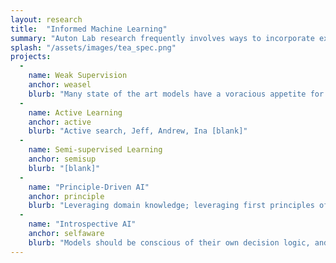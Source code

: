 ```yaml
---
layout: research
title:  "Informed Machine Learning"
summary: "Auton Lab research frequently involves ways to incorporate expert knowledge into AI systems. This ranges from research on how to effectively have experts label vast amounts of data, to incorporating feedback in active learning frameworks, to formal verification of model adherence to domain-specific constraints and design specifications. We take AI outside the cozy spot of data-driven approach. Standard AI relies primarily on what can be learned from data, however, data is just a limited projection of reality. Auton lab is working on multiple exciting avenues to make AI and ML smarter."
splash: "/assets/images/tea_spec.png"
projects:
  - 
    name: Weak Supervision
    anchor: weasel
    blurb: "Many state of the art models have a voracious appetite for labeled data, which is hard to provide in contexts where subject matter experts are the only people capable of providing annotations. The weak supervision paradigm replaces labeling of individual data samples with the creation of labeling functions. Auton lab work expands this paradigm to increase the efficiency and flexibility of the data programming framework."
  -
    name: Active Learning
    anchor: active
    blurb: "Active search, Jeff, Andrew, Ina [blank]"
  -
    name: Semi-supervised Learning
    anchor: semisup
    blurb: "[blank]"
  -
    name: "Principle-Driven AI"
    anchor: principle
    blurb: "Leveraging domain knowledge; leveraging first principles of physics/chemistry/biology; leveraging common sense and demonstrating common sense. The utility of machine learning is that it will learn useful policies from data, however it is an open question of how to incorporate domain-specific constraints into the training process. Auton Lab works to help SMEs to codify their knowledge in a way that informs the model fitting process, including physics informed algorithms, as well as informing the testing process, including model-centric verification of adherence to design specifications and statistical evaluation of business metrics."
  -
    name: "Introspective AI"
    anchor: selfaware
    blurb: "Models should be conscious of their own decision logic, and able to admit what they can and cannot do. Building systems that exhibit algorithmic fairness."
---
```



<!-- Notes


-->


  
